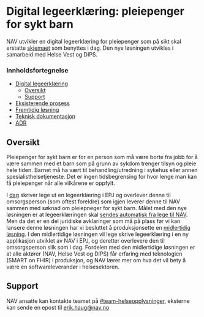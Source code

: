 # Digital legeerklæring: pleiepenger for sykt barn

NAV utvikler en digital legeerklæring for pleiepenger som på sikt skal
erstatte [skjemaet](https://cdn.sanity.io/files/8ux9tyb9/production/549dc33c95aecd95b1bafb686ff988bfa0668151.pdf) som
benyttes i dag. Den nye løsningen utvikles i samarbeid med Helse Vest og DIPS.

### Innholdsfortegnelse

* [Digital legeerklæring](#digital-legeerklæring-pleiepenger-for-sykt-barn)
    * [Oversikt](#oversikt)
    * [Support](#support)
* [Eksisterende prosess](./as-is.md)
* [Fremtidig løsning](./to-be.md)
* [Teknisk dokumentasjon](./teknisk/TEKNISK.md)
* [ADR](./adr/ADR.md)

## Oversikt

Pleiepenger for sykt barn er for en person som må være borte fra jobb for å være sammen med et barn som på grunn av
sykdom trenger tilsyn og pleie hele tiden. Barnet må ha vært til behandling/utredning i sykehus eller annen
spesialisthelsetjeneste. Det er ingen tidsbegrensing for hvor lenge man kan få pleiepenger når alle vilkårene er
oppfylt.

I [dag](as-is) skriver lege ut en legeerklæring i EPJ og overlever denne til omsorgsperson (som oftest foreldre) som
igjen leverer denne til NAV sammen med søknad om pleiepneger for sykt barn. Målet med den nye løsningen er at
legeerklæringen skal [sendes automatisk fra lege til NAV](to-be). Men da det er en del juridiske avklaringer som må på
plass før vi kan lansere denne løsningen har vi besluttet å produksjonsette en [midlertidig løsning](0-5). I den
midlertidige løsningen vil lege skrive legeerklæring i en ny applikasjon utviklet av NAV i EPJ, og deretter overlevere
den til omsorgsperson slik som i dag. Fordelen med den midlertidige løsningen er at alle aktører (NAV, Helse Vest og
DIPS) får erfaring med teknologien (SMART on FHIR) i produksjon, og NAV lærer mer om hva det vil bety å være en
softwareleverandør i helsesektoren.

## Support

NAV ansatte kan kontakte teamet på [#team-helseopplysninger](https://app.slack.com/client/T5LNAMWNA/C01AQTAU3CH),
eksterne kan sende en epost til <erik.haug@nav.no>
